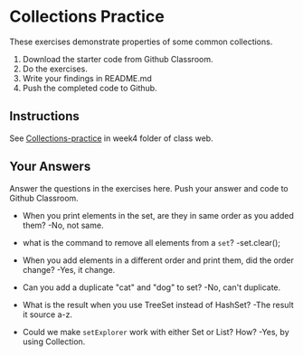 # Collections Practice

These exercises demonstrate properties of some common collections.

1. Download the starter code from Github Classroom.
2. Do the exercises.
3. Write your findings in README.md
4. Push the completed code to Github.

## Instructions

See [Collections-practice](https://skeoop.github.io/week4/Collections-practice) in week4 folder of class web.

## Your Answers

Answer the questions in the exercises here. Push your answer and code to Github Classroom.

* When you print elements in the set, are they in same order as you added them?
	-No, not same.

* what is the command to remove all elements from a `set`?
	-set.clear();

* When you add elements in a different order and print them, did the order change?
	-Yes, it change.

* Can you add a duplicate "cat" and "dog" to set?
	-No, can't duplicate.

* What is the result when you use TreeSet instead of HashSet?
	-The result it source a-z.

* Could we make `setExplorer` work with either Set or List?  How?
	-Yes, by using Collection.